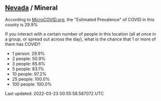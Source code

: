 
## [Nevada](/united-states/nevada) / Mineral

According to [MicroCOVID.org](http://microcovid.org),
the "Estimated Prevalence" of COVID in this county is 29.9%

If you interact with a certain number of people in this location
(all at once in a group, or spread out across the day), what is the chance that
1 or more of them has COVID?

- 1 person: 29.9%
- 2 people: 50.9%
- 3 people: 65.6%
- 5 people: 83.1%
- 10 people: 97.2%
- 25 people: 100.0%
- 100 people: 100.0%

Last updated: 2022-03-23 00:55:58.587072 UTC
